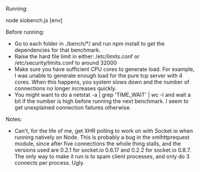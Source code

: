 
Running:

  node siobench.js [env]

Before running:

- Go to each folder in ./bench/*/ and run npm install to get the dependencies for that benchmark.
- Raise the hard file limit in either: /etc/limits.conf or /etc/security/limits.conf to around 32000
- Make sure you have sufficient CPU cores to generate load. For example, I was unable to generate enough load for the pure tcp server with 4 cores. When this happens, you system slows down and the number of connections no longer increases quickly.
- You might want to do a netstat -a | grep 'TIME_WAIT' | wc -l and wait a bit if the number is high before running the next benchmark. I seem to get unexplained connection failures otherwise.

Notes:

- Can't, for the life of me, get XHR polling to work on with Socket.io when running natively on Node. This is probably a bug in the xmlhttprequest module, since after five connections the whole thing stalls, and the versions used are 0.2.1 for socket.io 0.6.17 and 0.2.2 for socket.io 0.8.7. The only way to make it run is to spam client processes, and only do 3 connects per process. Ugly.
